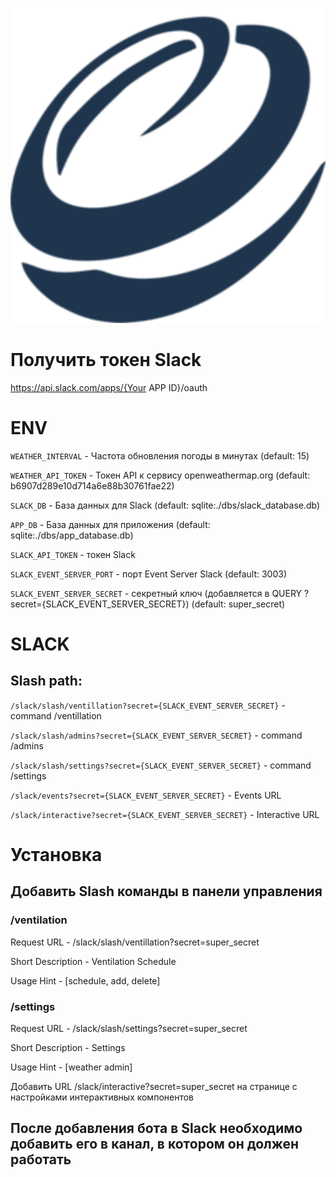 
![logo]

# Получить токен Slack

https://api.slack.com/apps/{Your APP ID}/oauth

# ENV

`WEATHER_INTERVAL` - Частота обновления погоды в минутах (default: 15)

`WEATHER_API_TOKEN` - Токен API к сервису openweathermap.org (default: b6907d289e10d714a6e88b30761fae22)

`SLACK_DB` - База данных для Slack (default: sqlite:./dbs/slack_database.db)

`APP_DB` - База данных для приложения (default: sqlite:./dbs/app_database.db)

`SLACK_API_TOKEN` - токен Slack

`SLACK_EVENT_SERVER_PORT` - порт Event Server Slack (default: 3003)

`SLACK_EVENT_SERVER_SECRET` - cекретный ключ (добавляется в QUERY ?secret={SLACK_EVENT_SERVER_SECRET}) (default: super_secret)

# SLACK

## Slash path:

`/slack/slash/ventillation?secret={SLACK_EVENT_SERVER_SECRET}` - command /ventillation

`/slack/slash/admins?secret={SLACK_EVENT_SERVER_SECRET}` - command /admins

`/slack/slash/settings?secret={SLACK_EVENT_SERVER_SECRET}` - command /settings

`/slack/events?secret={SLACK_EVENT_SERVER_SECRET}` - Events URL

`/slack/interactive?secret={SLACK_EVENT_SERVER_SECRET}` - Interactive URL

# Установка


## Добавить Slash команды в панели управления

### /ventilation

Request URL - /slack/slash/ventillation?secret=super_secret

Short Description - Ventilation Schedule

Usage Hint - [schedule, add, delete]

### /settings

Request URL - /slack/slash/settings?secret=super_secret

Short Description - Settings

Usage Hint - [weather admin]

Добавить URL /slack/interactive?secret=super_secret на странице с настройками интерактивных компонентов

## После добавления бота в Slack необходимо добавить его в канал, в котором он должен работать


[logo]: botImage.png 'Bot Logo'